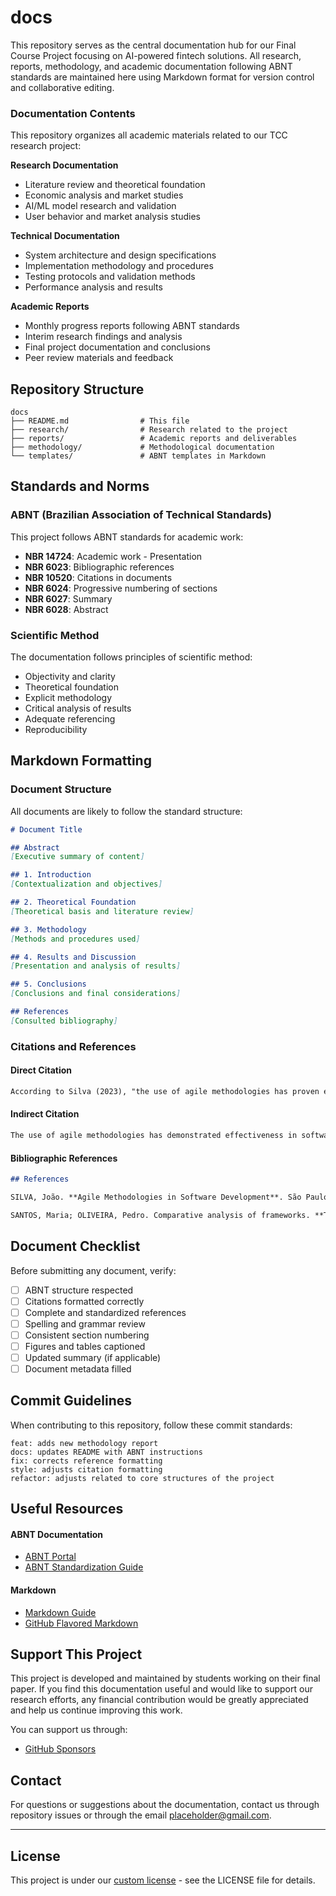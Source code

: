 # docs

This repository serves as the central documentation hub for our Final Course Project focusing on AI-powered fintech solutions. All research, reports, methodology, and academic documentation following ABNT standards are maintained here using Markdown format for version control and collaborative editing.


### Documentation Contents

This repository organizes all academic materials related to our TCC research project:

**Research Documentation**
- Literature review and theoretical foundation
- Economic analysis and market studies
- AI/ML model research and validation
- User behavior and market analysis studies

**Technical Documentation** 
- System architecture and design specifications
- Implementation methodology and procedures
- Testing protocols and validation methods
- Performance analysis and results

**Academic Reports**
- Monthly progress reports following ABNT standards
- Interim research findings and analysis
- Final project documentation and conclusions
- Peer review materials and feedback

## Repository Structure

```
docs
├── README.md                # This file
├── research/                # Research related to the project
├── reports/                 # Academic reports and deliverables
├── methodology/             # Methodological documentation
└── templates/               # ABNT templates in Markdown
```

## Standards and Norms

### ABNT (Brazilian Association of Technical Standards)

This project follows ABNT standards for academic work:

- **NBR 14724**: Academic work - Presentation
- **NBR 6023**: Bibliographic references
- **NBR 10520**: Citations in documents
- **NBR 6024**: Progressive numbering of sections
- **NBR 6027**: Summary
- **NBR 6028**: Abstract

### Scientific Method

The documentation follows principles of scientific method:

- Objectivity and clarity
- Theoretical foundation
- Explicit methodology
- Critical analysis of results
- Adequate referencing
- Reproducibility

## Markdown Formatting

### Document Structure

All documents are likely to follow the standard structure:

```markdown
# Document Title

## Abstract
[Executive summary of content]

## 1. Introduction
[Contextualization and objectives]

## 2. Theoretical Foundation
[Theoretical basis and literature review]

## 3. Methodology
[Methods and procedures used]

## 4. Results and Discussion
[Presentation and analysis of results]

## 5. Conclusions
[Conclusions and final considerations]

## References
[Consulted bibliography]
```

### Citations and References

#### Direct Citation
```markdown
According to Silva (2023), "the use of agile methodologies has proven effective" (p. 45).
```

#### Indirect Citation
```markdown
The use of agile methodologies has demonstrated effectiveness in software projects (SILVA, 2023).
```

#### Bibliographic References
```markdown
## References

SILVA, João. **Agile Methodologies in Software Development**. São Paulo: Tech Publisher, 2023.

SANTOS, Maria; OLIVEIRA, Pedro. Comparative analysis of frameworks. **Technology Journal**, v. 15, n. 3, p. 123-145, 2023.
```

## Document Checklist

Before submitting any document, verify:

- [ ] ABNT structure respected
- [ ] Citations formatted correctly
- [ ] Complete and standardized references
- [ ] Spelling and grammar review
- [ ] Consistent section numbering
- [ ] Figures and tables captioned
- [ ] Updated summary (if applicable)
- [ ] Document metadata filled

## Commit Guidelines

When contributing to this repository, follow these commit standards:

```
feat: adds new methodology report
docs: updates README with ABNT instructions
fix: corrects reference formatting
style: adjusts citation formatting
refactor: adjusts related to core structures of the project
```

## Useful Resources

#### ABNT Documentation
- [ABNT Portal](https://www.abnt.org.br/)
- [ABNT Standardization Guide](https://www.fecap.br/wp-content/uploads/2021/04/Manual-ABNT-2021-1.pdf)

#### Markdown
- [Markdown Guide](https://www.markdownguide.org/)
- [GitHub Flavored Markdown](https://github.github.com/gfm/)

## Support This Project

This project is developed and maintained by students working on their final paper. If you find this documentation useful and would like to support our research efforts, any financial contribution would be greatly appreciated and help us continue improving this work.

You can support us through:
- [GitHub Sponsors](https://github.com/sponsors/Placeholder-name-org)

## Contact

For questions or suggestions about the documentation, contact us through repository issues or through the email placeholder@gmail.com.

---

## License

This project is under our [custom license](https://github.com/Placeholder-name-org/docs?tab=License-1-ov-file) - see the LICENSE file for details.
